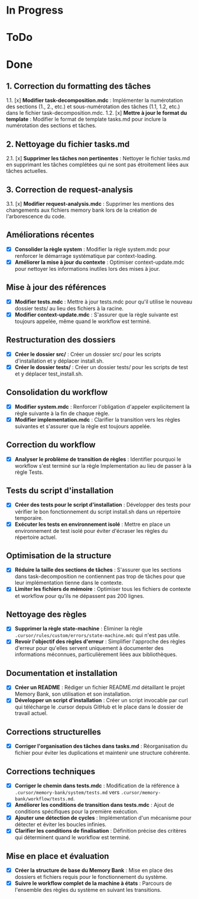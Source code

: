 # In Progress

# ToDo

# Done

## 1. Correction du formatting des tâches
1.1. [x] **Modifier task-decomposition.mdc** : Implémenter la numérotation des sections (1., 2., etc.) et sous-numérotation des tâches (1.1, 1.2, etc.) dans le fichier task-decomposition.mdc.
1.2. [x] **Mettre à jour le format du template** : Modifier le format de template tasks.md pour inclure la numérotation des sections et tâches.

## 2. Nettoyage du fichier tasks.md
2.1. [x] **Supprimer les tâches non pertinentes** : Nettoyer le fichier tasks.md en supprimant les tâches complétées qui ne sont pas étroitement liées aux tâches actuelles.

## 3. Correction de request-analysis
3.1. [x] **Modifier request-analysis.mdc** : Supprimer les mentions des changements aux fichiers memory bank lors de la création de l'arborescence du code.

## Améliorations récentes
- [x] **Consolider la règle system** : Modifier la règle system.mdc pour renforcer le démarrage systématique par context-loading.
- [x] **Améliorer la mise à jour du contexte** : Optimiser context-update.mdc pour nettoyer les informations inutiles lors des mises à jour.

## Mise à jour des références
- [x] **Modifier tests.mdc** : Mettre à jour tests.mdc pour qu'il utilise le nouveau dossier tests/ au lieu des fichiers à la racine.
- [x] **Modifier context-update.mdc** : S'assurer que la règle suivante est toujours appelée, même quand le workflow est terminé.

## Restructuration des dossiers
- [x] **Créer le dossier src/** : Créer un dossier src/ pour les scripts d'installation et y déplacer install.sh.
- [x] **Créer le dossier tests/** : Créer un dossier tests/ pour les scripts de test et y déplacer test_install.sh.

## Consolidation du workflow 
- [x] **Modifier system.mdc** : Renforcer l'obligation d'appeler explicitement la règle suivante à la fin de chaque règle.
- [x] **Modifier implementation.mdc** : Clarifier la transition vers les règles suivantes et s'assurer que la règle est toujours appelée.

## Correction du workflow
- [x] **Analyser le problème de transition de règles** : Identifier pourquoi le workflow s'est terminé sur la règle Implementation au lieu de passer à la règle Tests.

## Tests du script d'installation
- [x] **Créer des tests pour le script d'installation** : Développer des tests pour vérifier le bon fonctionnement du script install.sh dans un répertoire temporaire.
- [x] **Exécuter les tests en environnement isolé** : Mettre en place un environnement de test isolé pour éviter d'écraser les règles du répertoire actuel.

## Optimisation de la structure
- [x] **Réduire la taille des sections de tâches** : S'assurer que les sections dans task-decomposition ne contiennent pas trop de tâches pour que leur implémentation tienne dans le contexte.
- [x] **Limiter les fichiers de mémoire** : Optimiser tous les fichiers de contexte et workflow pour qu'ils ne dépassent pas 200 lignes.

## Nettoyage des règles
- [x] **Supprimer la règle state-machine** : Éliminer la règle `.cursor/rules/custom/errors/state-machine.mdc` qui n'est pas utile.
- [x] **Revoir l'objectif des règles d'erreur** : Simplifier l'approche des règles d'erreur pour qu'elles servent uniquement à documenter des informations méconnues, particulièrement liées aux bibliothèques.

## Documentation et installation
- [x] **Créer un README** : Rédiger un fichier README.md détaillant le projet Memory Bank, son utilisation et son installation.
- [x] **Développer un script d'installation** : Créer un script invocable par curl qui télécharge le .cursor depuis GitHub et le place dans le dossier de travail actuel.

## Corrections structurelles
- [x] **Corriger l'organisation des tâches dans tasks.md** : Réorganisation du fichier pour éviter les duplications et maintenir une structure cohérente.

## Corrections techniques
- [x] **Corriger le chemin dans tests.mdc** : Modification de la référence à `.cursor/memory-bank/system/tests.md` vers `.cursor/memory-bank/workflow/tests.md`.
- [x] **Améliorer les conditions de transition dans tests.mdc** : Ajout de conditions spécifiques pour la première exécution.
- [x] **Ajouter une détection de cycles** : Implémentation d'un mécanisme pour détecter et éviter les boucles infinies.
- [x] **Clarifier les conditions de finalisation** : Définition précise des critères qui déterminent quand le workflow est terminé.

## Mise en place et évaluation
- [x] **Créer la structure de base du Memory Bank** : Mise en place des dossiers et fichiers requis pour le fonctionnement du système.
- [x] **Suivre le workflow complet de la machine à états** : Parcours de l'ensemble des règles du système en suivant les transitions. 